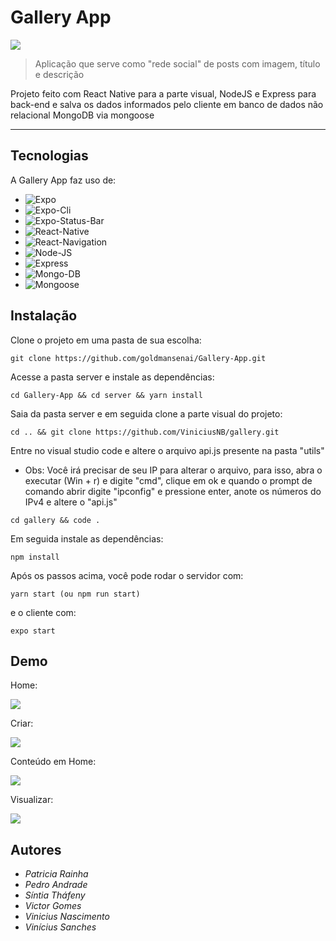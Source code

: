 <p align="center">
<h1>Gallery App</h1> 
<img src="./assets/gallery.jpg" />
</p>

> Aplicação que serve como "rede social" de posts com imagem, título e descrição

Projeto feito com React Native para a parte visual, NodeJS e Express para back-end e salva os dados informados pelo cliente em banco de dados não relacional MongoDB via mongoose

---

## Tecnologias

A Gallery App faz uso de:

* ![Expo][expo]
* ![Expo-Cli][expo-cli]
* ![Expo-Status-Bar][expo-status-bar]
* ![React-Native][react-native]
* ![React-Navigation][react-navigation]
* ![Node-JS][node-js]
* ![Express][express]
* ![Mongo-DB][mongodb]
* ![Mongoose][mongoose]

## Instalação

Clone o projeto em uma pasta de sua escolha:
```
git clone https://github.com/goldmansenai/Gallery-App.git
```

Acesse a pasta server e instale as dependências:
```
cd Gallery-App && cd server && yarn install
```

Saia da pasta server e em seguida clone a parte visual do projeto:
```
cd .. && git clone https://github.com/ViniciusNB/gallery.git
```

Entre no visual studio code e altere o arquivo api.js presente na pasta "utils"
* Obs: Você irá precisar de seu IP para alterar o arquivo, para isso, abra o executar (Win + r) e digite "cmd", clique em ok e quando o prompt de comando abrir digite "ipconfig" e pressione enter, anote os números do IPv4 e altere o "api.js"
```
cd gallery && code .
```

Em seguida instale as dependências:
```
npm install
```

Após os passos acima, você pode rodar o servidor com:
```
yarn start (ou npm run start)
```
e o cliente com:
```
expo start
```

## Demo
<p>
Home:
</p>
<img src="./assets/Home.jpg"/>
<p>
Criar:
</p>
<img src="./assets/Criar.jpg"/>
<p>
Conteúdo em Home:
</p>
<img src="./assets/Home02.jpg"/>
<p>
Visualizar:
</p>
<img src="./assets/Visualizar.jpg"/>

## Autores

* *Patricia Rainha*
* *Pedro Andrade*
* *Síntia Tháfeny*
* *Victor Gomes*
* *Vinicius Nascimento*
* *Vinícius Sanches*

<!-- Imagens e Badges -->
[expo]: https://img.shields.io/badge/Expo-44.0.0-blue?style=for-the-badge
[expo-cli]: https://img.shields.io/badge/Expo_CLI-%5E5.1.2-blue?style=for-the-badge
[expo-status-bar]: https://img.shields.io/badge/Expo_Status_Bar-~1.2.0-blue?style=for-the-badge
[react-native]: https://img.shields.io/badge/React_Native-~0.64.3-blue?style=for-the-badge
[react-navigation]: https://img.shields.io/badge/React_Navigation-~6.x-blue?style=for-the-badge
[node-js]: https://img.shields.io/badge/NodeJS-^14.17.6-blue?style=for-the-badge
[express]: https://img.shields.io/badge/Express-^4.17.3-blue?style=for-the-badge
[mongodb]: https://img.shields.io/badge/MongoDB-5.0.8-blue?style=for-the-badge
[mongoose]: https://img.shields.io/badge/Mongoose-^6.2.8-blue?style=for-the-badge